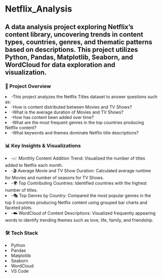 # Netflix_Analysis

<h2>A data analysis project exploring Netflix’s content library, uncovering trends in content types, countries, genres, and thematic patterns based on descriptions. This project utilizes Python, Pandas, Matplotlib, Seaborn, and WordCloud for data exploration and visualization.</h2>  

<h3>📌 Project Overview</h3>
<li>-This project analyzes the Netflix Titles dataset to answer questions such as:</li>
<li>-How is content distributed between Movies and TV Shows?</li>
<li>-What is the average duration of Movies and TV Shows?</li>
<li>-How has content been added over time?</li>
<li>-What are the most frequent genres in the top countries producing Netflix content?</li>
<li>-What keywords and themes dominate Netflix title descriptions?</li>

<h3>📊 Key Insights & Visualizations</h3>  
<li>-📈 Monthly Content Addition Trend: Visualized the number of titles added to Netflix each month.</li>
<li>-🎬 Average Movie and TV Show Duration: Calculated average runtime for Movies and number of seasons for TV Shows.</li>
<li>-🌍 Top Contributing Countries: Identified countries with the highest number of titles.</li>
<li>-🎭 Top Genres by Country: Compared the most popular genres in the top 5 countries producing Netflix content using grouped bar charts and faceted plots.</li>
<li>-☁️ WordCloud of Content Descriptions: Visualized frequently appearing words to identify trending themes such as love, life, family, and friendship.</li>

<h3>🛠️ Tech Stack</h3>  
<li>Python</li>  
<li>Pandas</li> 
<li>Matplotlib</li>
<li>Seaborn</li>
<li>WordCloud</li>
<li>VS Code</li>
